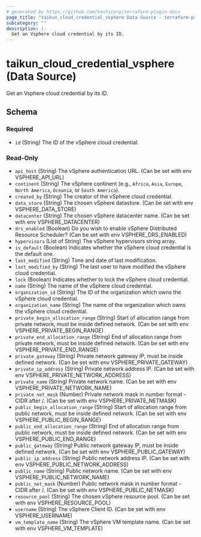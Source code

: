 ```yaml
---
# generated by https://github.com/hashicorp/terraform-plugin-docs
page_title: "taikun_cloud_credential_vsphere Data Source - terraform-provider-taikun"
subcategory: ""
description: |-
  Get an Vsphere cloud credential by its ID.
---
```


# taikun_cloud_credential_vsphere (Data Source)

Get an Vsphere cloud credential by its ID.



<!-- schema generated by tfplugindocs -->
## Schema

### Required

- `id` (String) The ID of the vSphere cloud credential.

### Read-Only

- `api_host` (String) The vSphere authentication URL. (Can be set with env VSPHERE_API_URL)
- `continent` (String) The vSphere continent (e.g., `Africa`, `Asia`, `Europe`, `North America`, `Oceania`, or `South America`).
- `created_by` (String) The creator of the vSphere cloud credential.
- `data_store` (String) The chosen vSphere datastore. (Can be set with env VSPHERE_DATA_STORE)
- `datacenter` (String) The chosen vSphere datacenter name. (Can be set with env VSPHERE_DATACENTER)
- `drs_enabled` (Boolean) Do you wish to enable vSphere Distributed Resource Scheduler? (Can be set with env VSPHERE_DRS_ENABLED)
- `hypervisors` (List of String) The vSphere hypervisors string array.
- `is_default` (Boolean) Indicates whether the vSphere cloud credential is the default one.
- `last_modified` (String) Time and date of last modification.
- `last_modified_by` (String) The last user to have modified the vSphere cloud credential.
- `lock` (Boolean) Indicates whether to lock the vSphere cloud credential.
- `name` (String) The name of the vSphere cloud credential.
- `organization_id` (String) The ID of the organization which owns the vSphere cloud credential.
- `organization_name` (String) The name of the organization which owns the vSphere cloud credential.
- `private_begin_allocation_range` (String) Start of allocation range from private network, must be inside defined network. (Can be set with env VSPHERE_PRIVATE_BEGIN_RANGE)
- `private_end_allocation_range` (String) End of allocation range from private network, must be inside defined network. (Can be set with env VSPHERE_PRIVATE_END_RANGE)
- `private_gateway` (String) Private network gateway IP, must be inside defined network. (Can be set with env VSPHERE_PRIVATE_GATEWAY)
- `private_ip_address` (String) Private network address IP. (Can be set with env VSPHERE_PRIVATE_NETWORK_ADDRESS)
- `private_name` (String) Private network name. (Can be set with env VSPHERE_PRIVATE_NETWORK_NAME)
- `private_net_mask` (Number) Private network mask in number format - CIDR after /. (Can be set with env VSPHERE_PRIVATE_NETMASK)
- `public_begin_allocation_range` (String) Start of allocation range from public network, must be inside defined network. (Can be set with env VSPHERE_PUBLIC_BEGIN_RANGE)
- `public_end_allocation_range` (String) End of allocation range from public network, must be inside defined network. (Can be set with env VSPHERE_PUBLIC_END_RANGE)
- `public_gateway` (String) Public network gateway IP, must be inside defined network. (Can be set with env VSPHERE_PUBLIC_GATEWAY)
- `public_ip_address` (String) Public network address IP. (Can be set with env VSPHERE_PUBLIC_NETWORK_ADDRESS)
- `public_name` (String) Public network name. (Can be set with env VSPHERE_PUBLIC_NETWORK_NAME)
- `public_net_mask` (Number) Public network mask in number format - CIDR after /. (Can be set with env VSPHERE_PUBLIC_NETMASK)
- `resource_pool` (String) The chosen vSphere resource pool. (Can be set with env VSPHERE_RESOURCE_POOL)
- `username` (String) The vSphere Client ID. (Can be set with env VSPHERE_USERNAME)
- `vm_template_name` (String) The vSphere VM template name. (Can be set with env VSPHERE_VM_TEMPLATE)
